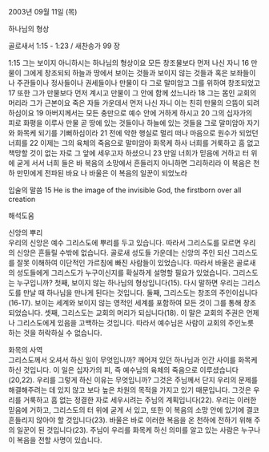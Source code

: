 2003년 09월 11일 (목)

하나님의 형상



골로새서 1:15 - 1:23 / 새찬송가 99 장


1:15 그는 보이지 아니하시는 하나님의 형상이요 모든 창조물보다 먼저 나신 자니 
16 만물이 그에게 창조되되 하늘과 땅에서 보이는 것들과 보이지 않는 것들과 혹은 보좌들이나 주관들이나 정사들이나 권세들이나 만물이 다 그로 말미암고 그를 위하여 창조되었고 
17 또한 그가 만물보다 먼저 계시고 만물이 그 안에 함께 섰느니라 
18 그는 몸인 교회의 머리라 그가 근본이요 죽은 자들 가운데서 먼저 나신 자니 이는 친히 만물의 으뜸이 되려 하심이요 
19 아버지께서는 모든 충만으로 예수 안에 거하게 하시고 
20 그의 십자가의 피로 화평을 이루사 만물 곧 땅에 있는 것들이나 하늘에 있는 것들을 그로 말미암아 자기와 화목케 되기를 기뻐하심이라 
21 전에 악한 행실로 멀리 떠나 마음으로 원수가 되었던 너희를 
22 이제는 그의 육체의 죽음으로 말미암아 화목케 하사 너희를 거룩하고 흠 없고 책망할 것이 없는 자로 그 앞에 세우고자 하셨으니 
23 만일 너희가 믿음에 거하고 터 위에 굳게 서서 너희 들은 바 복음의 소망에서 흔들리지 아니하면 그리하리라 이 복음은 천하 만민에게 전파된 바요 나 바울은 이 복음의 일꾼이 되었노라 

입술의 말씀 
15 He is the image of the invisible God, the firstborn over all creation

해석도움





신앙의 뿌리  
우리의 신앙은 예수 그리스도에 뿌리를 두고 있습니다. 따라서 그리스도를 모르면 우리의 신앙은 흔들릴 수밖에 없습니다. 골로새 성도들 가운데는 신앙의 주인 되신 그리스도를 잘못 이해하여 이단적인 가르침에 빠진 사람들이 있었습니다. 따라서 바울은 골로새의 성도들에게 그리스도가 누구이신지를 확실하게 설명할 필요가 있었습니다. 그리스도는 누구입니까? 첫째, 보이지 않는 하나님의 형상입니다(15). 다시 말하면 우리는 그리스도를 만날 때 하나님을 만나게 된다는 것입니다. 둘째, 그리스도는 창조의 주인이십니다(16-17). 보이는 세계와 보이지 않는 영적인 세계를 포함하여 모든 것이 그를 통해 창조되었습니다. 셋째, 그리스도는 교회의 머리가 되십니다(18). 이 말은 교회의 주권은 언제나 그리스도에게 있음을 고백하는 것입니다. 따라서 예수님은 사람이 교회의 주인노릇 하는 것을 허락하실 수 없습니다. 

화목의 사역  
그리스도께서 오셔서 하신 일이 무엇입니까? 깨어져 있던 하나님과 인간 사이를 화목케 하신 것입니다. 이 일은 십자가의 피, 즉 예수님의 육체의 죽음으로 이루셨습니다(20,22). 우리를 그렇게 하신 이유는 무엇입니까? 그것은 주님께서 단지 우리의 문제를 해결해주려는 데 있지 않고 보다 높은 차원의 목적을 가지고 있기 때문입니다. 그것은 우리를 거룩하고 흠 없는 정결한 자로 세우시려는 주님의 계획입니다(22). 우리는 이러한 믿음에 거하고, 그리스도의 터 위에 굳게 서 있고, 또한 이 복음의 소망 안에 있기에 결코 흔들리지 않아야 할 것입니다(23). 바울은 바로 이러한 복음을 온 천하에 전하기 위해 주의 일꾼이 된 것입니다(23). 주님이 우리를 화목케 하신 의미를 알고 있는 사람은 누구나 이 복음을 전할 사명이 있습니다.